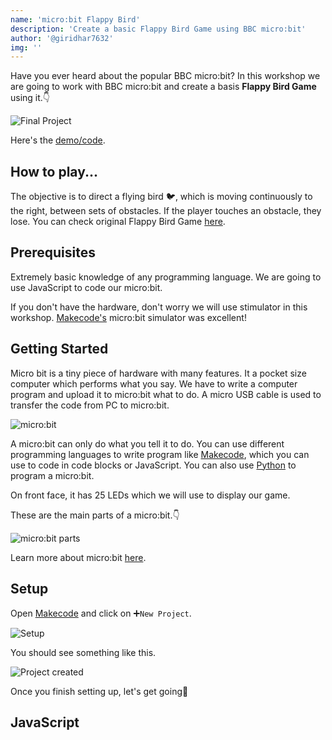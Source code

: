 ```yaml
---
name: 'micro:bit Flappy Bird'
description: 'Create a basic Flappy Bird Game using BBC micro:bit'
author: '@giridhar7632'
img: ''
---
```


Have you ever heard about the popular BBC micro:bit? In this workshop we are going to work with BBC micro:bit and create a basis **Flappy Bird Game** using it.:point_down:

![Final Project]()

Here's the [demo/code](https://makecode.microbit.org/_i6g2xLFeTTfP).

## How to play...

The objective is to direct a flying bird :bird:, which is moving continuously to the right, between sets of obstacles. If the player touches an obstacle, they lose. You can check original Flappy Bird Game [here](https://flappybird.io/).

## Prerequisites

Extremely basic knowledge of any programming language. We are going to use JavaScript to code our micro:bit.

If you don't have the hardware, don't worry we will use stimulator in this workshop. [Makecode's](https://makecode.microbit.org) micro:bit simulator was excellent!

## Getting Started

Micro bit is a tiny piece of hardware with many features. It a pocket size computer which performs what you say. We have to write a computer program and upload it to micro:bit what to do. A micro USB cable is used to transfer the code from PC to micro:bit.

![micro:bit]()

A micro:bit can only do what you tell it to do. You can use different programming languages to write program like [Makecode](https://makecode.microbit.org/), which you can use to code in code blocks or JavaScript. You can also use [Python](https://python.microbit.org/v/2) to program a micro:bit.

On front face, it has 25 LEDs which we will use to display our game.

These are the main parts of a micro:bit.:point_down:

![micro:bit parts]()

Learn more about micro:bit [here](https://microbit.org/get-started/user-guide/overview/).

## Setup

Open [Makecode](https://makecode.microbit.org/) and click on :heavy_plus_sign:`New Project`.

![Setup]()

You should see something like this. 

![Project created]()

Once you finish setting up, let's get going:rocket:

## JavaScript
